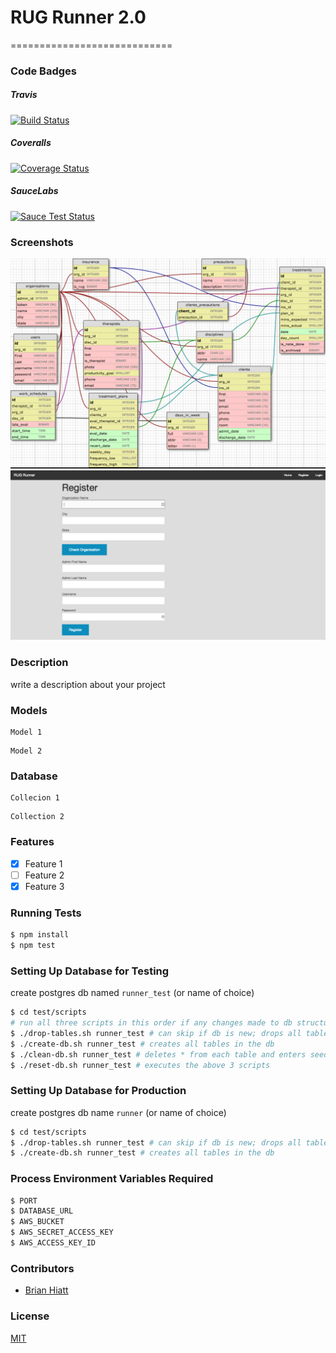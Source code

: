 # RUG Runner 2.0
============================
### Code Badges
##### Travis
[![Build Status](https://travis-ci.org/bchiatt/runner2.svg?branch=dev)](https://travis-ci.org/bchiatt/runner2)
##### Coveralls
[![Coverage Status](https://coveralls.io/repos/bchiatt/runner2/badge.png?branch=dev)](https://coveralls.io/r/bchiatt/runner2?branch=dev)
##### SauceLabs
[![Sauce Test Status](https://saucelabs.com/browser-matrix/bchiatt-runner2.svg)](https://saucelabs.com/u/bchiatt-runner2)

### Screenshots
![Image1](/docs/screenshots/schema.png)
![Image2](/docs/screenshots/register.png)

### Description
write a description about your project

### Models
```
Model 1
```

```
Model 2
```

### Database
```
Collecion 1
```

```
Collection 2
```

### Features
- [x] Feature 1
- [ ] Feature 2
- [x] Feature 3

### Running Tests
```bash
$ npm install
$ npm test
```

### Setting Up Database for Testing
create postgres db named `runner_test` (or name of choice)
```bash
$ cd test/scripts
# run all three scripts in this order if any changes made to db structure
$ ./drop-tables.sh runner_test # can skip if db is new; drops all tables
$ ./create-db.sh runner_test # creates all tables in the db
$ ./clean-db.sh runner_test # deletes * from each table and enters seed data
$ ./reset-db.sh runner_test # executes the above 3 scripts
```

### Setting Up Database for Production
create postgres db name `runner` (or name of choice)
```bash
$ cd test/scripts
$ ./drop-tables.sh runner_test # can skip if db is new; drops all tables
$ ./create-db.sh runner_test # creates all tables in the db
```

### Process Environment Variables Required
```bash
$ PORT
$ DATABASE_URL
$ AWS_BUCKET
$ AWS_SECRET_ACCESS_KEY
$ AWS_ACCESS_KEY_ID
```

### Contributors
- [Brian Hiatt](https://github.com/bchiatt)

### License
[MIT](LICENSE)
